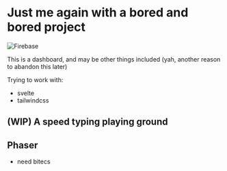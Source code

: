 # Just me again with a bored and bored project

![Firebase](https://github.com/gaconkzk/bobo/workflows/deploy_firebase/badge.svg)

This is a dashboard, and may be other things included (yah, another reason to abandon this later)

Trying to work with:
- svelte
- tailwindcss

## (WIP) A speed typing playing ground


## Phaser
- need bitecs